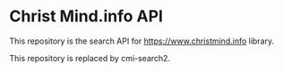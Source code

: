 # Christ Mind.info API

This repository is the search API for https://www.christmind.info
library.

This repository is replaced by cmi-search2.

